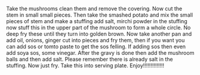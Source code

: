 Take the mushrooms clean them and remove the covering. Now cut the stem in small small pieces.
Then take the smashed potato and mix the small pieces of stem and make a stuffing add salt, mirchi powder in the stuffing now stuff this in the upper part of the mushroom to form a whole circle.
No deep fry these until they turn into golden brown.
Now take another pan and add oil, onions, ginger cut into pieces and fry them, then if you want you can add sos or tomto paste to get the sos felling. If adding sos then even add soya sos, some vinegar.
After the gravy is done then add the mushroom balls and then add salt. Please remember there is already salt in the stuffing.
Now just fry.
Take this into serving plate.
Enjoy!!!!!!!!!!!!!!